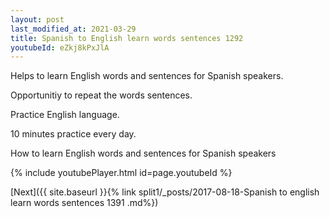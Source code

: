 ```yaml
---
layout: post
last_modified_at: 2021-03-29
title: Spanish to English learn words sentences 1292 
youtubeId: eZkj8kPxJlA
---
```

 
 
Helps to learn English words and sentences for Spanish speakers.

Opportunitiy to repeat the words sentences. 

Practice English language. 
 
10 minutes practice every day. 
 
How to learn English words and sentences for Spanish speakers 
 
{% include youtubePlayer.html id=page.youtubeId %}
 
 
[Next]({{ site.baseurl }}{% link  split1/_posts/2017-08-18-Spanish to english learn words sentences 1391 .md%})
 
